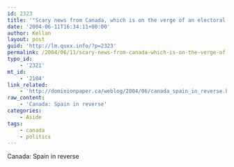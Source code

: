 ```yaml
---
id: 2323
title: '"Scary news from Canada, which is on the verge of an electoral fascist takeover."'
date: '2004-06-11T16:34:11+00:00'
author: Kellan
layout: post
guid: 'http://lm.quxx.info/?p=2323'
permalink: /2004/06/11/scary-news-from-canada-which-is-on-the-verge-of-an-electoral-fascist-takeover/
typo_id:
    - '2321'
mt_id:
    - '2104'
link_related:
    - 'http://dominionpaper.ca/weblog/2004/06/canada_spain_in_reverse.html'
raw_content:
    - 'Canada: Spain in reverse'
categories:
    - Aside
tags:
    - canada
    - politics
---
```


Canada: Spain in reverse